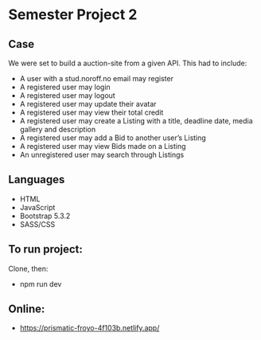 # Semester Project 2

## Case 
We were set to build a auction-site from a given API. This had to include:
- A user with a stud.noroff.no email may register
- A registered user may login
- A registered user may logout
- A registered user may update their avatar
- A registered user may view their total credit
- A registered user may create a Listing with a title, deadline date, media gallery and description
- A registered user may add a Bid to another user’s Listing
- A registered user may view Bids made on a Listing
- An unregistered user may search through Listings

## Languages
- HTML
- JavaScript
- Bootstrap 5.3.2
- SASS/CSS

## To run project:
Clone, then:
- npm run dev

## Online:
- https://prismatic-froyo-4f103b.netlify.app/
